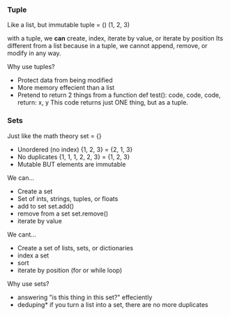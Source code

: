 ### Tuple
Like a list, but immutable
tuple = ()
	(1, 2, 3)

with a tuple, we **can** create, index, iterate by value, or iterate by position
Its different from a list because in a tuple, we cannot append, remove, or modify in any way.

Why use tuples?
- Protect data from being modified
- More memory effecient than a list
- Pretend to return 2 things from a function
	def test():
		code, 
		code,
		code,
		return: x, y
	This code returns just ONE thing, but as a tuple. 

### Sets
Just like the math theory
set = {}

- Unordered (no index)
	{1, 2, 3} = {2, 1, 3}
- No duplicates
	{1, 1, 1, 2, 2, 3} = {1, 2, 3}
- Mutable BUT elements are immutable

We can...
- Create a set
- Set of ints, strings, tuples, or floats
- add to set 
	set.add()
- remove from a set
	set.remove()
- iterate by value

We cant...
- Create a set of lists, sets, or dictionaries
- index a set
- sort
- iterate by position (for or while loop)

Why use sets?
- answering "is this thing in this set?" effeciently
- deduping*
	if you turn a list into a set, there are no more duplicates